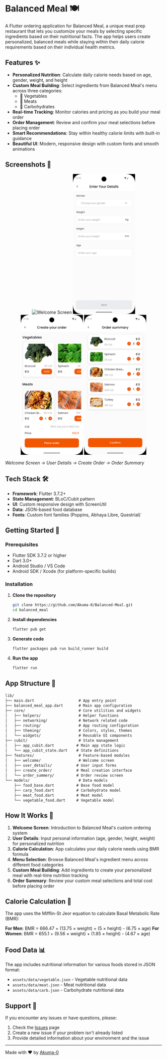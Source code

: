 # Balanced Meal 🍽️

A Flutter ordering application for Balanced Meal, a unique meal prep restaurant that lets you customize your meals by selecting specific ingredients based on their nutritional facts. The app helps users create personalized, balanced meals while staying within their daily calorie requirements based on their individual health metrics.

## Features ✨

- **Personalized Nutrition**: Calculate daily calorie needs based on age, gender, weight, and height
- **Custom Meal Building**: Select ingredients from Balanced Meal's menu across three categories:
  - 🥬 Vegetables
  - 🥩 Meats  
  - 🍞 Carbohydrates
- **Real-time Tracking**: Monitor calories and pricing as you build your meal order
- **Order Management**: Review and confirm your meal selections before placing order
- **Smart Recommendations**: Stay within healthy calorie limits with built-in guidance
- **Beautiful UI**: Modern, responsive design with custom fonts and smooth animations

## Screenshots 📱

<div align="center">
  <img src="screenshots/welcome_screen.png" width="200" alt="Welcome Screen"/>
  <img src="screenshots/user_details.png" width="200" alt="User Details"/>
  <img src="screenshots/create_order.png" width="200" alt="Create Order"/>
  <img src="screenshots/order_summary.png" width="200" alt="Order Summary"/>
</div>

*Welcome Screen → User Details → Create Order → Order Summary*

## Tech Stack 🛠️

- **Framework**: Flutter 3.7.2+
- **State Management**: BLoC/Cubit pattern
- **UI**: Custom responsive design with ScreenUtil
- **Data**: JSON-based food database
- **Fonts**: Custom font families (Poppins, Abhaya Libre, Questrial)`

## Getting Started 🚀

### Prerequisites

- Flutter SDK 3.7.2 or higher
- Dart 3.0+
- Android Studio / VS Code
- Android SDK / Xcode (for platform-specific builds)

### Installation

1. **Clone the repository**

   ```bash
   git clone https://github.com/Akuma-0/Balanced-Meal.git
   cd balanced_meal
   ```

2. **Install dependencies**

   ```bash
   flutter pub get
   ```

3. **Generate code**

   ```bash
   flutter packages pub run build_runner build
   ```

4. **Run the app**

   ```bash
   flutter run
   ```

## App Structure 📁

```text
lib/
├── main.dart                    # App entry point
├── balanced_meal_app.dart       # Main app configuration
├── core/                        # Core utilities and widgets
│   ├── helpers/                 # Helper functions
│   ├── networking/              # Network related code
│   ├── routing/                 # App routing configuration
│   ├── theming/                 # Colors, styles, themes
│   └── widgets/                 # Reusable UI components
├── cubit/                       # State management
│   ├── app_cubit.dart          # Main app state logic
│   └── app_cubit_state.dart    # State definitions
├── features/                    # Feature-based modules
│   ├── welcome/                 # Welcome screen
│   ├── user_details/           # User input forms
│   ├── create_order/           # Meal creation interface
│   └── order_summery/          # Order review screen
└── models/                      # Data models
    ├── food_base.dart          # Base food model
    ├── carp_food.dart          # Carbohydrate model
    ├── meat_food.dart          # Meat model
    └── vegetable_food.dart     # Vegetable model
```

## How It Works 🔄

1. **Welcome Screen**: Introduction to Balanced Meal's custom ordering system
2. **User Details**: Input personal information (age, gender, height, weight) for personalized nutrition
3. **Calorie Calculation**: App calculates your daily calorie needs using BMR formula
4. **Menu Selection**: Browse Balanced Meal's ingredient menu across different food categories
5. **Custom Meal Building**: Add ingredients to create your personalized meal with real-time nutrition tracking
6. **Order Summary**: Review your custom meal selections and total cost before placing order

## Calorie Calculation 🧮

The app uses the Mifflin-St Jeor equation to calculate Basal Metabolic Rate (BMR):

**For Men**: BMR = 666.47 + (13.75 × weight) + (5 × height) - (6.75 × age)
**For Women**: BMR = 655.1 + (9.56 × weight) + (1.85 × height) - (4.67 × age)

## Food Data 📊

The app includes nutritional information for various foods stored in JSON format:

- `assets/data/vegetable.json` - Vegetable nutritional data
- `assets/data/meat.json` - Meat nutritional data  
- `assets/data/carb.json` - Carbohydrate nutritional data

## Support 💬

If you encounter any issues or have questions, please:

1. Check the [Issues](https://github.com/Akuma-0/Balanced-Meal/issues) page
2. Create a new issue if your problem isn't already listed
3. Provide detailed information about your environment and the issue

---

Made with ❤️ by [Akuma-0](https://github.com/Akuma-0)
